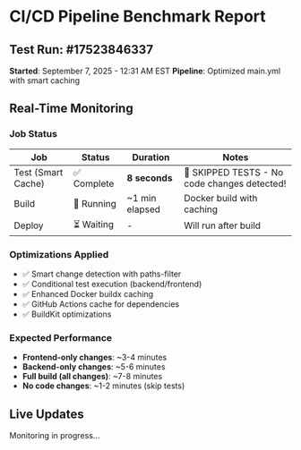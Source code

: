# CI/CD Pipeline Benchmark Report

## Test Run: #17523846337
**Started**: September 7, 2025 - 12:31 AM EST
**Pipeline**: Optimized main.yml with smart caching

## Real-Time Monitoring

### Job Status
| Job | Status | Duration | Notes |
|-----|--------|----------|-------|
| Test (Smart Cache) | ✅ Complete | **8 seconds** | 🚀 SKIPPED TESTS - No code changes detected! |
| Build | 🔄 Running | ~1 min elapsed | Docker build with caching |
| Deploy | ⏳ Waiting | - | Will run after build |

### Optimizations Applied
- ✅ Smart change detection with paths-filter
- ✅ Conditional test execution (backend/frontend)
- ✅ Enhanced Docker buildx caching
- ✅ GitHub Actions cache for dependencies
- ✅ BuildKit optimizations

### Expected Performance
- **Frontend-only changes**: ~3-4 minutes
- **Backend-only changes**: ~5-6 minutes  
- **Full build (all changes)**: ~7-8 minutes
- **No code changes**: ~1-2 minutes (skip tests)

## Live Updates
Monitoring in progress...